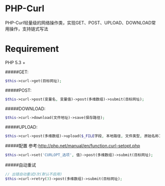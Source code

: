# PHP-Curl
PHP-Curl轻量级的网络操作类，实现GET、POST、UPLOAD、DOWNLOAD常用操作，支持链式写法

# Requirement
PHP 5.3 +

#####GET:
```php
$this->curl->get(目标网址);
```


#####POST:
```php
$this->curl->post(变量名, 变量值)->post(多维数组)->submit(目标网址);
```


#####DOWNLOAD:
```php
$this->curl->download(文件地址)->save(保存路径);
```


#####UPLOAD:
```php
$this->curl->post(多维数组)->upload($_FILE字段, 本地路径, 文件类型, 原始名称)->submit(目标网址);
```


#####配置
参考:http://php.net/manual/en/function.curl-setopt.php
```php
$this->curl->set('CURLOPT_选项', 值)->post(多维数组)->submit(目标网址);
```

#####自动重试
```php
// 出错自动重试3次(默认不启用)
$this->curl->retry(3)->post(多维数组)->submit(目标网址);
```
